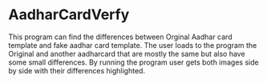 # AadharCardVerfy

This program can find the differences between Orginal Aadhar card template and fake aadhar card template. The user loads to the program the Original and another 
aadharcard  that are mostly the same but also have some small differences.
By running the program user gets both images side by side with their differences highlighted.
